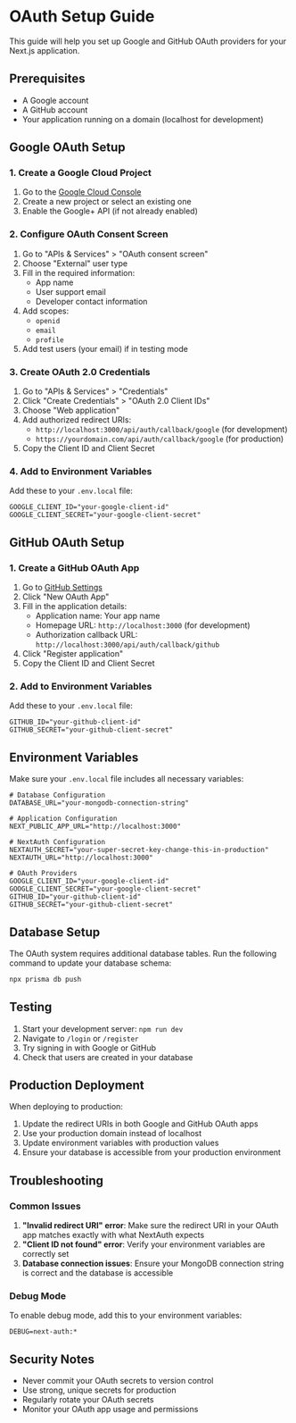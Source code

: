 # OAuth Setup Guide

This guide will help you set up Google and GitHub OAuth providers for your Next.js application.

## Prerequisites

- A Google account
- A GitHub account
- Your application running on a domain (localhost for development)

## Google OAuth Setup

### 1. Create a Google Cloud Project

1. Go to the [Google Cloud Console](https://console.cloud.google.com/)
2. Create a new project or select an existing one
3. Enable the Google+ API (if not already enabled)

### 2. Configure OAuth Consent Screen

1. Go to "APIs & Services" > "OAuth consent screen"
2. Choose "External" user type
3. Fill in the required information:
   - App name
   - User support email
   - Developer contact information
4. Add scopes:
   - `openid`
   - `email`
   - `profile`
5. Add test users (your email) if in testing mode

### 3. Create OAuth 2.0 Credentials

1. Go to "APIs & Services" > "Credentials"
2. Click "Create Credentials" > "OAuth 2.0 Client IDs"
3. Choose "Web application"
4. Add authorized redirect URIs:
   - `http://localhost:3000/api/auth/callback/google` (for development)
   - `https://yourdomain.com/api/auth/callback/google` (for production)
5. Copy the Client ID and Client Secret

### 4. Add to Environment Variables

Add these to your `.env.local` file:

```env
GOOGLE_CLIENT_ID="your-google-client-id"
GOOGLE_CLIENT_SECRET="your-google-client-secret"
```

## GitHub OAuth Setup

### 1. Create a GitHub OAuth App

1. Go to [GitHub Settings](https://github.com/settings/developers)
2. Click "New OAuth App"
3. Fill in the application details:
   - Application name: Your app name
   - Homepage URL: `http://localhost:3000` (for development)
   - Authorization callback URL: `http://localhost:3000/api/auth/callback/github`
4. Click "Register application"
5. Copy the Client ID and Client Secret

### 2. Add to Environment Variables

Add these to your `.env.local` file:

```env
GITHUB_ID="your-github-client-id"
GITHUB_SECRET="your-github-client-secret"
```

## Environment Variables

Make sure your `.env.local` file includes all necessary variables:

```env
# Database Configuration
DATABASE_URL="your-mongodb-connection-string"

# Application Configuration
NEXT_PUBLIC_APP_URL="http://localhost:3000"

# NextAuth Configuration
NEXTAUTH_SECRET="your-super-secret-key-change-this-in-production"
NEXTAUTH_URL="http://localhost:3000"

# OAuth Providers
GOOGLE_CLIENT_ID="your-google-client-id"
GOOGLE_CLIENT_SECRET="your-google-client-secret"
GITHUB_ID="your-github-client-id"
GITHUB_SECRET="your-github-client-secret"
```

## Database Setup

The OAuth system requires additional database tables. Run the following command to update your database schema:

```bash
npx prisma db push
```

## Testing

1. Start your development server: `npm run dev`
2. Navigate to `/login` or `/register`
3. Try signing in with Google or GitHub
4. Check that users are created in your database

## Production Deployment

When deploying to production:

1. Update the redirect URIs in both Google and GitHub OAuth apps
2. Use your production domain instead of localhost
3. Update environment variables with production values
4. Ensure your database is accessible from your production environment

## Troubleshooting

### Common Issues

1. **"Invalid redirect URI" error**: Make sure the redirect URI in your OAuth app matches exactly with what NextAuth expects
2. **"Client ID not found" error**: Verify your environment variables are correctly set
3. **Database connection issues**: Ensure your MongoDB connection string is correct and the database is accessible

### Debug Mode

To enable debug mode, add this to your environment variables:

```env
DEBUG=next-auth:*
```

## Security Notes

- Never commit your OAuth secrets to version control
- Use strong, unique secrets for production
- Regularly rotate your OAuth secrets
- Monitor your OAuth app usage and permissions
